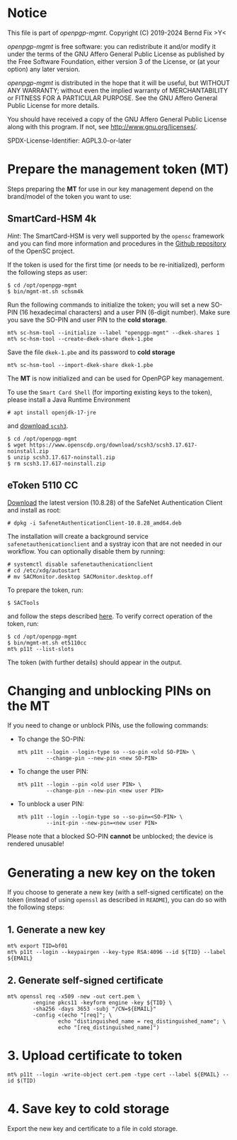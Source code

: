 # Notice

This file is part of *openpgp-mgmt*. Copyright (C) 2019-2024 Bernd Fix  >Y<

*openpgp-mgmt* is free software: you can redistribute it and/or modify it under the terms of the GNU Affero General Public License as published by the Free Software Foundation, either version 3 of the License, or (at your option) any later version.

*openpgp-mgmt* is distributed in the hope that it will be useful, but WITHOUT ANY WARRANTY; without even the implied warranty of MERCHANTABILITY or FITNESS FOR A PARTICULAR PURPOSE.  See the GNU Affero General Public License for more details.

You should have received a copy of the GNU Affero General Public License along with this program.  If not, see <http://www.gnu.org/licenses/>.

SPDX-License-Identifier: AGPL3.0-or-later

<!-- markdownlint-disable MD014 -->
<!-- markdownlint-disable MD024 -->
<!-- markdownlint-disable MD025 -->

# Prepare the management token (MT)

Steps preparing the **MT** for use in our key management depend on the brand/model of the token you want to use:

## SmartCard-HSM 4k

*Hint*: The SmartCard-HSM is very well supported by the `opensc` framework and you can find more information and procedures in the [Github repository](https://github.com/OpenSC/OpenSC/wiki/SmartCardHSM) of the OpenSC project.

If the token is used for the first time (or needs to be re-initialized), perform the following steps as user:

    $ cd /opt/openpgp-mgmt
    $ bin/mgmt-mt.sh schsm4k

Run the following commands to initialize the token; you will set a new SO-PIN (16 hexadecimal characters) and a user PIN (6-digit number). Make sure you save the SO-PIN and user PIN to the **cold storage**.

    mt% sc-hsm-tool --initialize --label "openpgp-mgmt" --dkek-shares 1
    mt% sc-hsm-tool --create-dkek-share dkek-1.pbe

Save the file `dkek-1.pbe` and its password to **cold storage**

    mt% sc-hsm-tool --import-dkek-share dkek-1.pbe

The **MT** is now initialized and can be used for OpenPGP key management.

To use the `Smart Card Shell` (for importing existing keys to the token), please install a Java Runtime Environment

    # apt install openjdk-17-jre

and [download `scsh3`](https://www.openscdp.org/scsh3/download.html).

    $ cd /opt/openpgp-mgmt
    $ wget https://www.openscdp.org/download/scsh3/scsh3.17.617-noinstall.zip
    $ unzip scsh3.17.617-noinstall.zip
    $ rm scsh3.17.617-noinstall.zip

## eToken 5110 CC

[Download](https://knowledge.digicert.com/general-information/how-to-download-safenet-authentication-client) the latest version (10.8.28) of the SafeNet Authentication Client and install as root:

    # dpkg -i SafenetAuthenticationClient-10.8.28_amd64.deb

The installation will create a background service `safenetauthenicationclient` and a systray icon that are not needed in our workflow. You can optionally disable them by running:

    # systemctl disable safenetauthenicationclient
    # cd /etc/xdg/autostart
    # mv SACMonitor.desktop SACMonitor.desktop.off

To prepare the token, run:

    $ SACTools

and follow the steps described [here](https://knowledge.digicert.com/solution/initialize-safenet-etoken-5110cc). To verify correct operation of the token, run:

    $ cd /opt/openpgp-mgmt
    $ bin/mgmt-mt.sh et5110cc
    mt% p11t --list-slots

The token (with further details) should appear in the output.

# Changing and unblocking PINs on the MT

If you need to change or unblock PINs, use the following commands:

* To change the SO-PIN:

      mt% p11t --login --login-type so --so-pin <old SO-PIN> \
               --change-pin --new-pin <new SO-PIN>

* To change the user PIN:

      mt% p11t --login --pin <old user PIN> \
               --change-pin --new-pin <new user PIN>

* To unblock a user PIN:

      mt% p11t --login --login-type so --so-pin=<SO-PIN> \
               --init-pin --new-pin=<new user PIN>

Please note that a blocked SO-PIN **cannot** be unblocked; the device is rendered unusable!

# Generating a new key on the token

If you choose to generate a new key (with a self-signed certificate) on the token (instead of using `openssl` as described in `README`), you can do so with the following steps:

## 1. Generate a new key

    mt% export TID=bf01
    mt% p11t --login --keypairgen --key-type RSA:4096 --id ${TID} --label ${EMAIL}

## 2. Generate self-signed certificate

    mt% openssl req -x509 -new -out cert.pem \
            -engine pkcs11 -keyform engine -key ${TID} \
            -sha256 -days 3653 -subj "/CN=${EMAIL}"
            -config <(echo "[req]"; \
                    echo "distinguished_name = req_distinguished_name"; \
                    echo "[req_distinguished_name]")

# 3. Upload certificate to token

    mt% p11t --login -write-object cert.pem -type cert --label ${EMAIL} --id $(TID)

# 4. Save key to cold storage

Export the new key and certificate to a file in cold storage.
